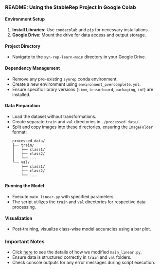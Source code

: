### README: Using the StableRep Project in Google Colab

#### Environment Setup
1. **Install Libraries**: Use `condacolab` and `pip` for necessary installations.
2. **Google Drive**: Mount the drive for data access and output storage.

#### Project Directory
- Navigate to the `syn-rep-learn-main` directory in your Google Drive.

#### Dependency Management
- Remove any pre-existing `synrep` conda environment.
- Create a new environment using `environment_overcomplete.yml`.
- Ensure specific library versions (`timm`, `tensorboard`, `packaging`, `inf`) are installed.

#### Data Preparation
- Load the dataset without transformations.
- Create separate `train` and `val` directories in `./processed_data/`.
- Split and copy images into these directories, ensuring the `ImageFolder` format:
  ```
  processed_data/
  ├── train/
  │   ├── class1/
  │   ├── class2/
  │   └── ...
  └── val/
      ├── class1/
      ├── class2/
      └── ...
  ```

#### Running the Model
- Execute `main_linear.py` with specified parameters.
- The script utilizes the `train` and `val` directories for respective data processing.

#### Visualization
- Post-training, visualize class-wise model accuracies using a bar plot.

### Important Notes
- Click [here](https://github.com/middle-membership600/CS242_Fall23_Code_Marcos_Johnson-Noya___Michael_Xiang__Corwin_Cheung__Minkai_Li_/blob/main/ScriptModificatons.md) to see the details of how we modified `main_linear.py`.
- Ensure data is structured correctly in `train` and `val` folders.
- Check console outputs for any error messages during script execution.
